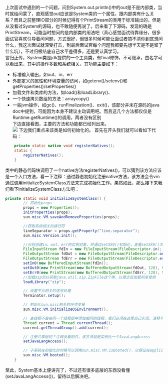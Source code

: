 上次面试中遇到的一个问题，问到System.out.println()中的out是不是内部类，当时就给问蒙了，直观感觉out应该是System类的一个属性，跟内部类有什么关系？而且之前整理IO部分的时候记得有个PrintStream的类用于标准输出的，但是从没看过System的源码，也不敢随便再说了。后来看了下源码，发现的确是PrintStream，可能当时想问的是内部类的用法吧（真心感觉面试待靠缘分，很多面试官喜欢引导着问问题，方式很好，但很多时候可能让面试者搞不清你到底想问什么，我这次面试就深受打击，到最后面试官每个问题我都要先想半天是不是留了什么坑），不过归根结底自己水平差得多，还是要认真学习。  
言归正传，System类是jdk提供的一个工具类，有final修饰，不可继承，由名字可以看出来，其中的操作多数和系统相关。其功能主要如下：  
* 标准输入输出，如out、in、err
* 外部定义的属性和环境变量的访问，如getenv()/setenv()和getProperties()/setProperties()
* 加载文件和类库的方法，如load()和loadLibrary()、
* 一个快速拷贝数组的方法：arraycopy()
* 一些jvm操作，如gc()、runFinalization()、exit()，该部分并未在源码的java doc中提到，可能因为本身不建议主动调用吧。而且这几个方法都仅仅是Runtime.getRuntime()的调用，两者没有区别  
下边直接看图，主要的方法和功能都已经列出来。  
![](https://raw.githubusercontent.com/NotBadPad/learn-note/master/java/core/java-collection.png) 
下边我们重点来该类是如何初始化的。
首先在开头我们就可以看如下代码：
```java
    private static native void registerNatives();
    static {
        registerNatives();
    }

```
类中的静态代码块调用了一个native方法registerNatives()，可以猜到该方法应该是一个入口方法，看一下注释：通过静态初始化注册native方法，该方法会令vm通过调用initializeSystemClass方法来完成初始化工作。果然如此，那么接下来我们看下initializeSystemClass方法吧：  
```java  
private static void initializeSystemClass() {
	    // 初始化props
        props = new Properties();
        initProperties(props);  
        sun.misc.VM.saveAndRemoveProperties(props);

        //获取系统相关的换行符
        lineSeparator = props.getProperty("line.separator");
        sun.misc.Version.init();

        //分别创建in、out、err的实例对象，并通过setXX0()初始化，查看setXX0()方法可知，这是个native方法，将系统的标准流管理到类内的对象
        FileInputStream fdIn = new FileInputStream(FileDescriptor.in);
        FileOutputStream fdOut = new FileOutputStream(FileDescriptor.out);
        FileOutputStream fdErr = new FileOutputStream(FileDescriptor.err);
        setIn0(new BufferedInputStream(fdIn));
        setOut0(new PrintStream(new BufferedOutputStream(fdOut, 128), true));
        setErr0(new PrintStream(new BufferedOutputStream(fdErr, 128), true));
        //加载zip包以获取java.util.zip.ZipFile这个类，以便之后加载利库使用
        loadLibrary("zip");

        // 设置平台相关的信号处理
        Terminator.setup();

        // 初始化sun.misc相关的环境变量
        sun.misc.VM.initializeOSEnvironment();

        // 主线程不会在同一个线程组中添加相同的线程，我们必须在这里自己实现。注释半天没弄明白，看代码就是主线程自己把自己加到了自己的线程组中......
        Thread current = Thread.currentThread();
        current.getThreadGroup().add(current);

        // 注册共享秘钥？注释没看明白，该方法就是实例化一个JavaLangAccess
        setJavaLangAccess();

        // 子系统在初始化的时候可以调用sun.misc.VM.isBooted()，以保证在application类加载器启动前不做任何事。booted()其实就是改了个状态,使isBooted()变为true。
        sun.misc.VM.booted();
    }
```
至此，System基本上便讲完了，不过还有很多底层的东西没看懂(setJavaLangAccess())，留待以后解决吧。